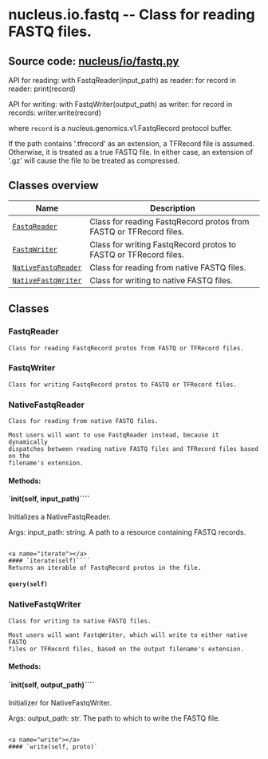 # nucleus.io.fastq -- Class for reading FASTQ files.
**Source code:** [nucleus/io/fastq.py](https://github.com/google/nucleus/tree/master/nucleus/io/fastq.py)
---
API for reading:
  with FastqReader(input_path) as reader:
    for record in reader:
      print(record)

API for writing:
  with FastqWriter(output_path) as writer:
    for record in records:
      writer.write(record)

where `record` is a nucleus.genomics.v1.FastqRecord protocol buffer.

If the path contains '.tfrecord' as an extension, a TFRecord file is
assumed.  Otherwise, it is treated as a true FASTQ file.  In either case,
an extension of '.gz' will cause the file to be treated as compressed.

## Classes overview
Name | Description
-----|------------
[`FastqReader`](#fastqreader) | Class for reading FastqRecord protos from FASTQ or TFRecord files.
[`FastqWriter`](#fastqwriter) | Class for writing FastqRecord protos to FASTQ or TFRecord files.
[`NativeFastqReader`](#nativefastqreader) | Class for reading from native FASTQ files.
[`NativeFastqWriter`](#nativefastqwriter) | Class for writing to native FASTQ files.

## Classes
### FastqReader
```
Class for reading FastqRecord protos from FASTQ or TFRecord files.
```

### FastqWriter
```
Class for writing FastqRecord protos to FASTQ or TFRecord files.
```

### NativeFastqReader
```
Class for reading from native FASTQ files.

Most users will want to use FastqReader instead, because it dynamically
dispatches between reading native FASTQ files and TFRecord files based on the
filename's extension.
```

#### Methods:
<a name="__init__"></a>
#### `__init__(self, input_path)````
Initializes a NativeFastqReader.

Args:
  input_path: string. A path to a resource containing FASTQ records.
```

<a name="iterate"></a>
#### `iterate(self)````
Returns an iterable of FastqRecord protos in the file.
```

<a name="query"></a>
#### `query(self)`

### NativeFastqWriter
```
Class for writing to native FASTQ files.

Most users will want FastqWriter, which will write to either native FASTQ
files or TFRecord files, based on the output filename's extension.
```

#### Methods:
<a name="__init__"></a>
#### `__init__(self, output_path)````
Initializer for NativeFastqWriter.

Args:
  output_path: str. The path to which to write the FASTQ file.
```

<a name="write"></a>
#### `write(self, proto)`

